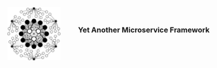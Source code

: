<style>
	#logo {
		width: 100%;
		display: flex;
		align-items: center;
		justify-content: left;
		margin: 40px 0;
	}
	#logo img {
		width: 120px;
		height: auto;
		display: inline-block;
		margin-right: 40px;
	}
	#logo h3 {
		margin-bottom: 40px;
	}
</style>

<div id = logo width='100%' display='flex' align-items='center' justify-content = 'left' margin = '40px 0'>
	<img src="./assets/logo.svg" alt="mio logo" />
	<h3>Yet Another Microservice Framework</h3>
</div>

